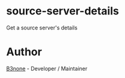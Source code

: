 # source-server-details
Get a source server's details

# Author
[B3none](https://b3none.co.uk/) - Developer / Maintainer
